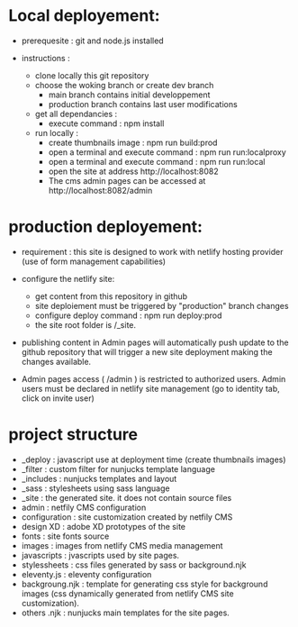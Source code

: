 # Local deployement:

- prerequesite : git and node.js installed

- instructions :
  - clone locally this git repository
  - choose the woking branch or create dev branch
    - main branch contains initial developpement
    - production branch contains last user modifications
  - get all dependancies :
    - execute command : npm install
  - run locally :
    - create thumbnails image : npm run build:prod
    - open a terminal and execute command : npm run run:localproxy
    - open a terminal and execute command : npm run run:local
    - open the site at address http://localhost:8082
    - The cms admin pages can be accessed at http://localhost:8082/admin

# production deployement:

- requirement : this site is designed to work with netlify hosting provider (use of form management capabilities)
- configure the netlify site:

  - get content from this repository in github
  - site deploiement must be triggered by "production" branch changes
  - configure deploy command : npm run deploy:prod
  - the site root folder is /\_site.

- publishing content in Admin pages will automatically push update to the github repository that will trigger a new site deployment making the changes available.
- Admin pages access ( <site url>/admin ) is restricted to authorized users. Admin users must be declared in netlify site management (go to identity tab, click on invite user)

# project structure

- \_deploy : javascript use at deployment time (create thumbnails images)
- \_filter : custom filter for nunjucks template language
- \_includes : nunjucks templates and layout
- \_sass : stylesheets using sass language
- \_site : the generated site. it does not contain source files
- admin : netfily CMS configuration
- configuration : site customization created by netfily CMS
- design XD : adobe XD prototypes of the site
- fonts : site fonts source
- images : images from netlify CMS media management
- javascripts : jvascripts used by site pages.
- stylessheets : css files generated by sass or background.njk
- eleventy.js : eleventy configuration
- backgroung.njk : template for generating css style for background images (css dynamically generated from netlify CMS site customization).
- others .njk : nunjucks main templates for the site pages.
